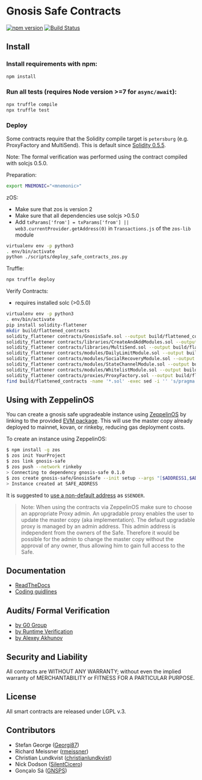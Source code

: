 Gnosis Safe Contracts
=====================

[![npm version](https://badge.fury.io/js/%40gnosis.pm%2Fsafe-contracts.svg)](https://badge.fury.io/js/%40gnosis.pm%2Fsafe-contracts)
[![Build Status](https://travis-ci.org/gnosis/safe-contracts.svg?branch=development)](https://travis-ci.org/gnosis/safe-contracts)

Install
-------
### Install requirements with npm:

```bash
npm install
```

### Run all tests (requires Node version >=7 for `async/await`):

```bash
npx truffle compile
npx truffle test
```

### Deploy

Some contracts require that the Solidity compile target is `petersburg` (e.g. ProxyFactory and MultiSend). This is default since [Solidity 0.5.5](https://github.com/ethereum/solidity/releases/tag/v0.5.5).

Note: The formal verification was performed using the contract compiled with solcjs 0.5.0.

Preparation:
```bash
export MNEMONIC="<mnemonic>"
```

zOS:
- Make sure that zos is version 2
- Make sure that all dependencies use solcjs >0.5.0
- Add `txParams['from'] = txParams['from'] || web3.currentProvider.getAddress(0)` in `Transactions.js` of the `zos-lib` module
```bash
virtualenv env -p python3
. env/bin/activate
python ./scripts/deploy_safe_contracts_zos.py
```

Truffle:

```bash
npx truffle deploy
```

Verify Contracts:
- requires installed solc (>0.5.0)
```bash
virtualenv env -p python3
. env/bin/activate
pip install solidity-flattener
mkdir build/flattened_contracts
solidity_flattener contracts/GnosisSafe.sol --output build/flattened_contracts/GnosisSafe.sol
solidity_flattener contracts/libraries/CreateAndAddModules.sol --output build/flattened_contracts/CreateAndAddModules.sol --solc-paths="/=/"
solidity_flattener contracts/libraries/MultiSend.sol --output build/flattened_contracts/MultiSend.sol --solc-paths="/=/"
solidity_flattener contracts/modules/DailyLimitModule.sol --output build/flattened_contracts/DailyLimitModule.sol --solc-paths="/=/"
solidity_flattener contracts/modules/SocialRecoveryModule.sol --output build/flattened_contracts/SocialRecoveryModule.sol --solc-paths="/=/"
solidity_flattener contracts/modules/StateChannelModule.sol --output build/flattened_contracts/StateChannelModule.sol --solc-paths="/=/"
solidity_flattener contracts/modules/WhitelistModule.sol --output build/flattened_contracts/WhitelistModule.sol --solc-paths="/=/"
solidity_flattener contracts/proxies/ProxyFactory.sol --output build/flattened_contracts/ProxyFactory.sol
find build/flattened_contracts -name '*.sol' -exec sed -i '' 's/pragma solidity ^0.4.13;/pragma solidity >=0.5.0 <0.7.0;/g' {} \;
```

Using with ZeppelinOS
---------------------

You can create a gnosis safe upgradeable instance using [ZeppelinOS](http://zeppelinos.org/) by linking to the provided [EVM package](https://docs.zeppelinos.org/docs/linking.html). This will use the master copy already deployed to mainnet, kovan, or rinkeby, reducing gas deployment costs. 

To create an instance using ZeppelinOS:

```bash
$ npm install -g zos
$ zos init YourProject
$ zos link gnosis-safe
$ zos push --network rinkeby
> Connecting to dependency gnosis-safe 0.1.0
$ zos create gnosis-safe/GnosisSafe --init setup --args "[$ADDRESS1,$ADDRESS2,$ADDRESS3],2,0x0000000000000000000000000000000000000000,\"\"" --network rinkeby --from $SENDER
> Instance created at SAFE_ADDRESS
```

It is suggested to [use a non-default address](https://docs.zeppelinos.org/docs/pattern.html#transparent-proxies-and-function-clashes) as `$SENDER`.

> Note: When using the contracts via ZeppelinOS make sure to choose an appropriate Proxy admin. An upgradable proxy enables the user to update the master copy (aka implementation). The default upgradable proxy is managed by an admin address. This admin address is independent from the owners of the Safe. Therefore it would be possible for the admin to change the master copy without the approval of any owner, thus allowing him to gain full access to the Safe.

Documentation
-------------
- [ReadTheDocs](http://gnosis-safe.readthedocs.io/en/latest/)
- [Coding guidlines](docs/guidelines.md)

Audits/ Formal Verification
---------
- [by G0 Group](docs/audit_1_1_0.md)
- [by Runtime Verification](docs/rv_1_0_0.md)
- [by Alexey Akhunov](docs/alexey_audit.md)

Security and Liability
----------------------
All contracts are WITHOUT ANY WARRANTY; without even the implied warranty of MERCHANTABILITY or FITNESS FOR A PARTICULAR PURPOSE.

License
-------
All smart contracts are released under LGPL v.3.

Contributors
------------
- Stefan George ([Georgi87](https://github.com/Georgi87))
- Richard Meissner ([rmeissner](https://github.com/rmeissner))
- Christian Lundkvist ([christianlundkvist](https://github.com/christianlundkvist))
- Nick Dodson ([SilentCicero](https://github.com/SilentCicero))
- Gonçalo Sá ([GNSPS](https://github.com/GNSPS))
